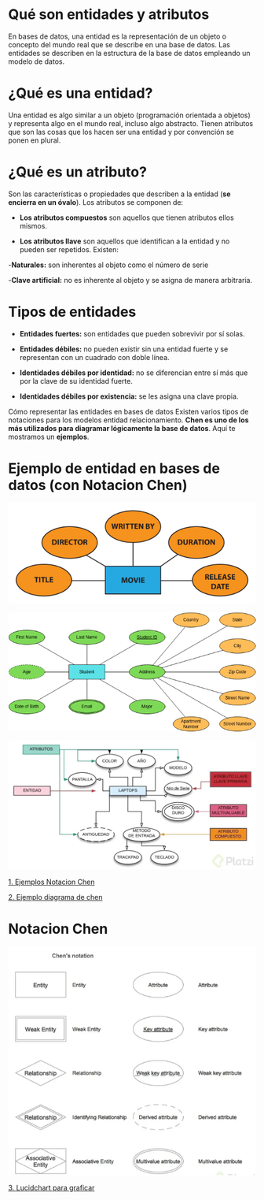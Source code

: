 # Qué son entidades y atributos

En bases de datos, una entidad es la representación de un objeto o concepto del mundo real que se describe en una base de datos. Las entidades se describen en la estructura de la base de datos empleando un modelo de datos.

# ¿Qué es una entidad?

Una entidad es algo similar a un objeto (programación orientada a objetos) y representa algo en el mundo real, incluso algo abstracto. Tienen atributos que son las cosas que los hacen ser una entidad y por convención se ponen en plural.

# ¿Qué es un atributo?

Son las características o propiedades que describen a la entidad (**se encierra en un óvalo**). Los atributos se componen de:

- **Los atributos compuestos** son aquellos que tienen atributos ellos mismos.

- **Los atributos llave** son aquellos que identifican a la entidad y no pueden ser repetidos. Existen:

-**Naturales:** son inherentes al objeto como el número de serie

-**Clave artificial:** no es inherente al objeto y se asigna de manera arbitraria.

# Tipos de entidades

- **Entidades fuertes:** son entidades que pueden sobrevivir por sí solas.

- **Entidades débiles:** no pueden existir sin una entidad fuerte y se representan con un cuadrado con doble línea.

- **Identidades débiles por identidad:** no se diferencian entre sí más que por la clave de su identidad fuerte.

- **Identidades débiles por existencia:** se les asigna una clave propia.

Cómo representar las entidades en bases de datos
Existen varios tipos de notaciones para los modelos entidad relacionamiento. **Chen es uno de los más utilizados para diagramar lógicamente la base de datos**. Aquí te mostramos un **ejemplos**.

# Ejemplo de entidad en bases de datos (con Notacion Chen)

![Ejemplo chen 1](https://github.com/jackmaf/umanizales-clases/blob/master/Bases%20de%20Datos/1/ARCHIVOS/chen-ejemplo-1.png)

![Ejemplo chen 2](https://github.com/jackmaf/umanizales-clases/blob/master/Bases%20de%20Datos/1/ARCHIVOS/chen-ejemplo-2.png)

![Ejemplo chen 3](https://raw.githubusercontent.com/jackmaf/umanizales-clases/master/Bases%20de%20Datos/1/ARCHIVOS/chen-ejemplo-3.webp)

[1. Ejemplos Notacion Chen](https://online.visual-paradigm.com/diagrams/templates/chen-entity-relationship-diagram/)

[2. Ejemplo diagrama de chen](https://colaboracion.dnp.gov.co/CDTI/Oficina%20Informatica/Sistemas%20de%20informaci%C3%B3n/Gu%C3%ADas%20Formatos%20Plantillas/Lineamientos%20Modelos%20Entidad%20Relaci%C3%B3n.pdf?)

# Notacion Chen

![Notacion Chen](https://github.com/jackmaf/umanizales-clases/blob/master/Bases%20de%20Datos/1/ARCHIVOS/chen-notation.png)

[3. Lucidchart para graficar](https://www.lucidchart.com/pages/)
